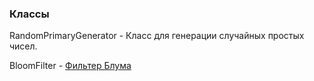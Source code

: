 ### Классы
RandomPrimaryGenerator - Класс для генерации случайных простых чисел.

BloomFilter -  [Фильтер Блума](https://ru.wikipedia.org/wiki/%D0%A4%D0%B8%D0%BB%D1%8C%D1%82%D1%80_%D0%91%D0%BB%D1%83%D0%BC%D0%B0)
